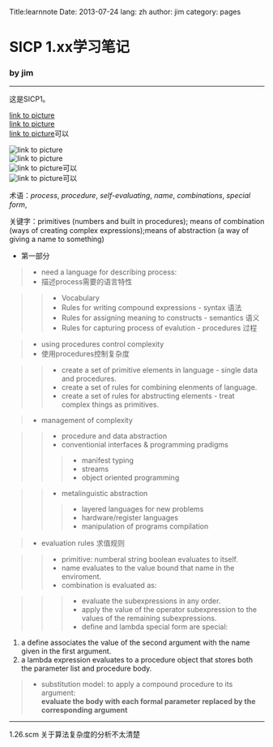 Title:learnnote
Date: 2013-07-24
lang: zh
author: jim
category: pages
# SICP 1.xx学习笔记 #



### by jim ###

--------------------------
这是SICP1。

 


[link to picture](|filename|/images/logo_lpi.png)  
[link to picture](|filename|images/logo_lpi.png)  
[link to picture](|filename|../images/logo_lpi.png)可以  

![link to picture](|filename|/images/logo_lpi.png)  
![link to picture](|filename|images/logo_lpi.png)  
![link to picture](|filename|../images/logo_lpi.png)可以  
![link to picture](|filename|../images/blue_energy_02.png)可以

术语：*process*, *procedure*, *self-evaluating*, *name*, *combinations*, *special form*,  
  
关键字：primitives (numbers and built in procedures);
means of combination (ways of creating complex expressions);means of abstraction (a way of giving a name to something)


- 第一部分

> - need a language for describing process:
> - 描述process需要的语言特性

>> + Vocabulary 
>> + Rules for writing compound expressions - syntax 语法
>> + Rules for assigning meaning to constructs - semantics 语义
>> + Rules for capturing process of evalution - procedures 过程

> - using procedures control complexity
> - 使用procedures控制复杂度

>> + create a set of primitive elements in language - single data and procedures.
>> + create a set of rules for combining elenments of language.
>> + create a set of rules for abstructing elements - treat complex things as primitives.

> - management of complexity

>> + procedure and data abstraction
>> + conventionial interfaces & programming pradigms
>>> + manifest typing
>>> + streams
>>> + object oriented programming

>> + metalinguistic abstraction
>>> + layered languages for new problems
>>> + hardware/register languages
>>> + manipulation of programs compilation

> + evaluation rules 求值规则

>> + primitive: numberal string boolean evaluates to itself.
>> + name evaluates to the value bound that name in the enviroment.
>> + combination is evaluated as:

>>> + evaluate the subexpressions in any order.
>>> + apply the value of the operator subexpression to the values of the remaining subexpressions.
>>> + define and lambda special form are special:
1. a define associates the value of the second argument with the name given in the first argument.
2. a lambda expression evaluates to a procedure object that stores both the parameter list and procedure body.

> + substitution model: to apply a compound procedure to its argument:  
__evaluate the body with each formal parameter replaced by the corresponding argument__




--------------------------
1.26.scm 关于算法复杂度的分析不太清楚


